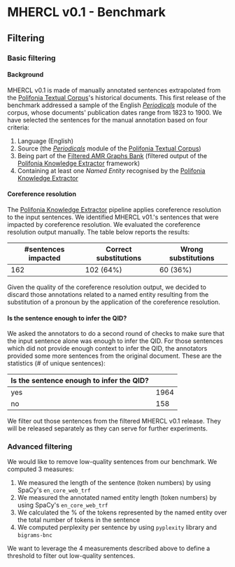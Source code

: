 # MHERCL v0.1 - Benchmark
## Filtering
### Basic filtering
#### Background
MHERCL v0.1 is made of manually annotated sentences extrapolated from the [Polifonia Textual Corpus](https://github.com/polifonia-project/Polifonia-Corpus)'s historical documents. This first release of the benchmark addressed a sample of the English [_Periodicals_](https://doi.org/10.5281/zenodo.6671912) module of the corpus, whose documents' publication dates range from 1823 to 1900. We have selected the sentences for the manual annotation based on four criteria: 
1. Language (English)
2. Source (the [_Periodicals_](https://doi.org/10.5281/zenodo.6671912) module of the [Polifonia Textual Corpus](https://github.com/polifonia-project/Polifonia-Corpus))
3. Being part of the [Filtered AMR Graphs Bank](https://zenodo.org/record/7025779#.ZDls8OxBy3I) (filtered output of the [Polifonia Knowledge Extractor](https://github.com/polifonia-project/Polifonia-Knowledge-Extractor) framework)
4. Containing at least one _Named Entity_ recognised by the [Polifonia Knowledge Extractor](https://github.com/polifonia-project/Polifonia-Knowledge-Extractor)

#### Coreference resolution
The [Polifonia Knowledge Extractor](https://github.com/polifonia-project/Polifonia-Knowledge-Extractor) pipeline applies coreference resolution to the input sentences. We identified MHERCL v01.'s sentences that were impacted by coreference resolution. We evaluated the coreference resolution output manually. The table below reports the results:

| #sentences impacted | Correct substitutions | Wrong substitutions |
| --- | --- | --- |
| 162 | 102 (64%) | 60 (36%) |

Given the quality of the coreference resolution output, we decided to discard those annotations related to a named entity resulting from the substitution of a pronoun by the application of the coreference resolution.

#### Is the sentence enough to infer the QID?
We asked the annotators to do a second round of checks to make sure that the input sentence alone was enough to infer the QID. For those sentences which did not provide enough context to infer the QID, the annotators provided some more sentences from the original document. These are the statistics (# of unique sentences):

| Is the sentence enough to infer the QID? ||
| --- | --- | 
| yes | 1964 |
| no | 158 |

We filter out those sentences from the filtered MHERCL v0.1 release. They will be released separately as they can serve for further experiments.

### Advanced filtering

We would like to remove low-quality sentences from our benchmark. We computed 3 measures:

1. We measured the length of the sentence (token numbers) by using SpaCy's `en_core_web_trf`
2. We measured the annotated named entity length (token numbers) by using SpaCy's `en_core_web_trf`
3. We calculated the % of the tokens represented by the named entity over the total number of tokens in the sentence
4. We computed perplexity per sentence by using `pyplexity` library and `bigrams-bnc`

We want to leverage the 4 measurements described above to define a threshold to filter out low-quality sentences.
